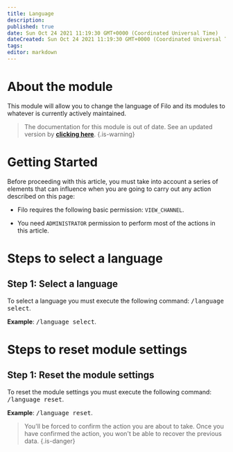 ```yaml
---
title: Language
description:
published: true
date: Sun Oct 24 2021 11:19:30 GMT+0000 (Coordinated Universal Time)
dateCreated: Sun Oct 24 2021 11:19:30 GMT+0000 (Coordinated Universal Time)
tags:
editor: markdown
---
```


# About the module

This module will allow you to change the language of Filo and its modules to whatever is currently actively maintained.

> The documentation for this module is out of date. See an updated version by **[clicking here](https://wiki-canary.filobot.xyz/modules/commands)**.
> {.is-warning}

# Getting Started

Before proceeding with this article, you must take into account a series of elements that can influence when you are going to carry out any action described on this page:

- Filo requires the following basic permission: ``VIEW_CHANNEL``.

- You need ``ADMINISTRATOR`` permission to perform most of the actions in this article.

# Steps to select a language

## **Step 1**: Select a language

To select a language you must execute the following command: <kbd>/language select</kbd>.

**Example**: <kbd>/language select</kbd>.

# Steps to reset module settings

## **Step 1**: Reset the module settings

To reset the module settings you must execute the following command: <kbd>/language reset</kbd>.

**Example**: <kbd>/language reset</kbd>.

> You'll be forced to confirm the action you are about to take. Once you have confirmed the action, you won't be able to recover the previous data.
{.is-danger}

